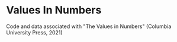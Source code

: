 # Values In Numbers
Code and data associated with "The Values in Numbers" (Columbia University Press, 2021)
